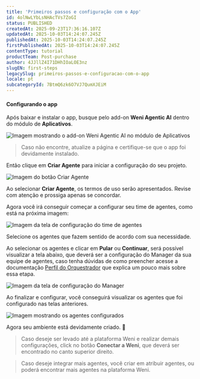 ```yaml
---
title: 'Primeiros passos e configuração com o App'
id: 4olNwLYbLsNHAcTVs7ZoGI
status: PUBLISHED
createdAt: 2025-09-23T17:36:16.107Z
updatedAt: 2025-10-03T14:24:07.245Z
publishedAt: 2025-10-03T14:24:07.245Z
firstPublishedAt: 2025-10-03T14:24:07.245Z
contentType: tutorial
productTeam: Post-purchase
author: 4JJllZ4I71DHhIOaLOE3nz
slugEN: first-steps
legacySlug: primeiros-passos-e-configuracao-com-o-app
locale: pt
subcategoryId: 7BtmQ6zk6O7VJ7QumXJEiM
---
```


#### Configurando o app

Após baixar e instalar o app, busque pelo add-on **Weni Agentic AI** dentro do módulo de **Aplicativos**.

![Imagem mostrando o add-on Weni Agentic AI no módulo de Aplicativos](https://cdn.statically.io/gh/vtexdocs/help-center-content/refs/heads/main/docs/pt/tutorials/weni-by-vtex/weni-agentic-ai/primeiros-passos-e-configuracao-com-o-app_1.png)

> Caso não encontre, atualize a página e certifique-se que o app foi devidamente instalado.

Então clique em **Criar Agente** para iniciar a configuração do seu projeto.

![Imagem do botão Criar Agente](https://cdn.statically.io/gh/vtexdocs/help-center-content/refs/heads/main/docs/pt/tutorials/weni-by-vtex/weni-agentic-ai/primeiros-passos-e-configuracao-com-o-app_2.png)

Ao selecionar **Criar Agente**, os termos de uso serão apresentados. Revise com atenção e prossiga apenas se concordar.

Agora você irá conseguir começar a configurar seu time de agentes, como está na próxima imagem:

![Imagem da tela de configuração do time de agentes](https://cdn.statically.io/gh/vtexdocs/help-center-content/refs/heads/main/docs/pt/tutorials/weni-by-vtex/weni-agentic-ai/primeiros-passos-e-configuracao-com-o-app_3.png)

Selecione os agentes que fazem sentido de acordo com sua necessidade.

Ao selecionar os agentes e clicar em **Pular** ou **Continuar**, será possível visualizar a tela abaixo, que deverá ser a configuração do Manager da sua equipe de agentes, caso tenha dúvidas de como preencher acesse a documentação [Perfil do Orquestrador](/l/pt/agent-builder-2/perfil-do-orquestrador) que explica um pouco mais sobre essa etapa.

![Imagem da tela de configuração do Manager](https://cdn.statically.io/gh/vtexdocs/help-center-content/refs/heads/main/docs/pt/tutorials/weni-by-vtex/weni-agentic-ai/primeiros-passos-e-configuracao-com-o-app_4.png)

Ao finalizar e configurar, você conseguirá visualizar os agentes que foi configurado nas telas anteriores.

![Imagem mostrando os agentes configurados](https://cdn.statically.io/gh/vtexdocs/help-center-content/refs/heads/main/docs/pt/tutorials/weni-by-vtex/weni-agentic-ai/primeiros-passos-e-configuracao-com-o-app_5.png)

Agora seu ambiente está devidamente criado. 🎉

> Caso deseje ser levado até a plataforma Weni e realizar demais configurações, click no botão **Conectar a Weni**, que deverá ser encontrado no canto superior direito.

> Caso deseje integrar mais agentes, você criar em atribuir agentes, ou poderá encontrar mais agentes na plataforma Weni.
